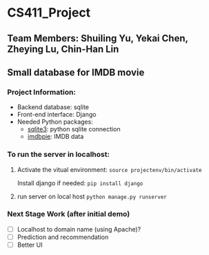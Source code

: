 # CS411_Project
## Team Members: Shuiling Yu, Yekai Chen, Zheying Lu, Chin-Han Lin

Small database for IMDB movie
---------
### Project Information:
* Backend database: sqlite
* Front-end interface: Django
* Needed Python packages:
	+ [sqlite3](https://docs.python.org/2/library/sqlite3.html): python sqlite connection
	+ [imdbpie](https://pypi.org/project/imdbpie/): IMDB data


### To run the server in localhost:
1. Activate the vitual environment:
`source projectenv/bin/activate`

   Install django if needed:
`pip install django`

2. run server on local host
`python manage.py runserver`

### Next Stage Work (after initial demo)
- [ ] Localhost to domain name (using Apache)?
- [ ] Prediction and recommendation
- [ ] Better UI